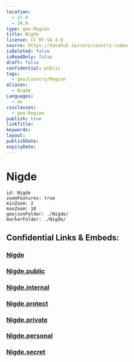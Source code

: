 ```yaml
---
location:
  - 37.9
  - 34.8
type: geo-Region
title: Nigde
license: CC BY-SA 4.0
source: https://datahub.io/core/country-codes
isDeleted: false
isReadOnly: false
draft: false
confidential: public
tags:
  - geo/Country/Region
aliases:
  - Nigde
Languages:
  - de
cssclasses:
  - geo-Region
publish: true
linkTitle:
keywords:
layout:
publishDate:
expiryDate:
---
```


# Nigde

```leaflet
id: Nigde
zoomFeatures: true 
minZoom: 2 
maxZoom: 18
geojsonFolder: ./Nigde/
markerFolder: ./Nigde/
```


## Confidential Links & Embeds: 

### [Nigde](/_Standards/Earth/Continent/Europe/Europe~East/Turkey/Provinces~Turkey/Nigde.md) 

### [Nigde.public](/_public/Earth/Continent/Europe/Europe~East/Turkey/Provinces~Turkey/Nigde.public.md) 

### [Nigde.internal](/_internal/Earth/Continent/Europe/Europe~East/Turkey/Provinces~Turkey/Nigde.internal.md) 

### [Nigde.protect](/_protect/Earth/Continent/Europe/Europe~East/Turkey/Provinces~Turkey/Nigde.protect.md) 

### [Nigde.private](/_private/Earth/Continent/Europe/Europe~East/Turkey/Provinces~Turkey/Nigde.private.md) 

### [Nigde.personal](/_personal/Earth/Continent/Europe/Europe~East/Turkey/Provinces~Turkey/Nigde.personal.md) 

### [Nigde.secret](/_secret/Earth/Continent/Europe/Europe~East/Turkey/Provinces~Turkey/Nigde.secret.md)

